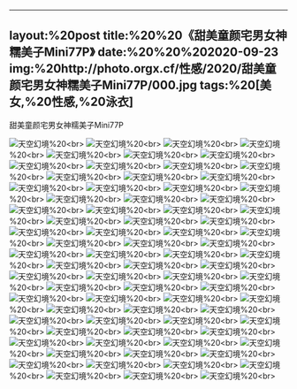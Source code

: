 ﻿---
layout:%20post
title:%20%20《甜美童颜宅男女神糯美子Mini77P》
date:%20%20%202020-09-23
img:%20http://photo.orgx.cf/性感/2020/甜美童颜宅男女神糯美子Mini77P/000.jpg
tags:%20[美女,%20性感,%20泳衣]
---

甜美童颜宅男女神糯美子Mini77P



![天空幻境](http://photo.orgx.cf/性感/2020/甜美童颜宅男女神糯美子Mini77P/001.jpg%20''天空幻境'')%20<br>
![天空幻境](http://photo.orgx.cf/性感/2020/甜美童颜宅男女神糯美子Mini77P/002.jpg%20''天空幻境'')%20<br>
![天空幻境](http://photo.orgx.cf/性感/2020/甜美童颜宅男女神糯美子Mini77P/003.jpg%20''天空幻境'')%20<br>
![天空幻境](http://photo.orgx.cf/性感/2020/甜美童颜宅男女神糯美子Mini77P/004.jpg%20''天空幻境'')%20<br>
![天空幻境](http://photo.orgx.cf/性感/2020/甜美童颜宅男女神糯美子Mini77P/005.jpg%20''天空幻境'')%20<br>
![天空幻境](http://photo.orgx.cf/性感/2020/甜美童颜宅男女神糯美子Mini77P/006.jpg%20''天空幻境'')%20<br>
![天空幻境](http://photo.orgx.cf/性感/2020/甜美童颜宅男女神糯美子Mini77P/007.jpg%20''天空幻境'')%20<br>
![天空幻境](http://photo.orgx.cf/性感/2020/甜美童颜宅男女神糯美子Mini77P/008.jpg%20''天空幻境'')%20<br>
![天空幻境](http://photo.orgx.cf/性感/2020/甜美童颜宅男女神糯美子Mini77P/009.jpg%20''天空幻境'')%20<br>
![天空幻境](http://photo.orgx.cf/性感/2020/甜美童颜宅男女神糯美子Mini77P/010.jpg%20''天空幻境'')%20<br>
![天空幻境](http://photo.orgx.cf/性感/2020/甜美童颜宅男女神糯美子Mini77P/011.jpg%20''天空幻境'')%20<br>
![天空幻境](http://photo.orgx.cf/性感/2020/甜美童颜宅男女神糯美子Mini77P/012.jpg%20''天空幻境'')%20<br>
![天空幻境](http://photo.orgx.cf/性感/2020/甜美童颜宅男女神糯美子Mini77P/013.jpg%20''天空幻境'')%20<br>
![天空幻境](http://photo.orgx.cf/性感/2020/甜美童颜宅男女神糯美子Mini77P/014.jpg%20''天空幻境'')%20<br>
![天空幻境](http://photo.orgx.cf/性感/2020/甜美童颜宅男女神糯美子Mini77P/015.jpg%20''天空幻境'')%20<br>
![天空幻境](http://photo.orgx.cf/性感/2020/甜美童颜宅男女神糯美子Mini77P/016.jpg%20''天空幻境'')%20<br>
![天空幻境](http://photo.orgx.cf/性感/2020/甜美童颜宅男女神糯美子Mini77P/017.jpg%20''天空幻境'')%20<br>
![天空幻境](http://photo.orgx.cf/性感/2020/甜美童颜宅男女神糯美子Mini77P/018.jpg%20''天空幻境'')%20<br>
![天空幻境](http://photo.orgx.cf/性感/2020/甜美童颜宅男女神糯美子Mini77P/019.jpg%20''天空幻境'')%20<br>
![天空幻境](http://photo.orgx.cf/性感/2020/甜美童颜宅男女神糯美子Mini77P/020.jpg%20''天空幻境'')%20<br>
![天空幻境](http://photo.orgx.cf/性感/2020/甜美童颜宅男女神糯美子Mini77P/021.jpg%20''天空幻境'')%20<br>
![天空幻境](http://photo.orgx.cf/性感/2020/甜美童颜宅男女神糯美子Mini77P/022.jpg%20''天空幻境'')%20<br>
![天空幻境](http://photo.orgx.cf/性感/2020/甜美童颜宅男女神糯美子Mini77P/023.jpg%20''天空幻境'')%20<br>
![天空幻境](http://photo.orgx.cf/性感/2020/甜美童颜宅男女神糯美子Mini77P/024.jpg%20''天空幻境'')%20<br>
![天空幻境](http://photo.orgx.cf/性感/2020/甜美童颜宅男女神糯美子Mini77P/025.jpg%20''天空幻境'')%20<br>
![天空幻境](http://photo.orgx.cf/性感/2020/甜美童颜宅男女神糯美子Mini77P/026.jpg%20''天空幻境'')%20<br>
![天空幻境](http://photo.orgx.cf/性感/2020/甜美童颜宅男女神糯美子Mini77P/027.jpg%20''天空幻境'')%20<br>
![天空幻境](http://photo.orgx.cf/性感/2020/甜美童颜宅男女神糯美子Mini77P/028.jpg%20''天空幻境'')%20<br>
![天空幻境](http://photo.orgx.cf/性感/2020/甜美童颜宅男女神糯美子Mini77P/029.jpg%20''天空幻境'')%20<br>
![天空幻境](http://photo.orgx.cf/性感/2020/甜美童颜宅男女神糯美子Mini77P/030.jpg%20''天空幻境'')%20<br>
![天空幻境](http://photo.orgx.cf/性感/2020/甜美童颜宅男女神糯美子Mini77P/031.jpg%20''天空幻境'')%20<br>
![天空幻境](http://photo.orgx.cf/性感/2020/甜美童颜宅男女神糯美子Mini77P/032.jpg%20''天空幻境'')%20<br>
![天空幻境](http://photo.orgx.cf/性感/2020/甜美童颜宅男女神糯美子Mini77P/033.jpg%20''天空幻境'')%20<br>
![天空幻境](http://photo.orgx.cf/性感/2020/甜美童颜宅男女神糯美子Mini77P/034.jpg%20''天空幻境'')%20<br>
![天空幻境](http://photo.orgx.cf/性感/2020/甜美童颜宅男女神糯美子Mini77P/035.jpg%20''天空幻境'')%20<br>
![天空幻境](http://photo.orgx.cf/性感/2020/甜美童颜宅男女神糯美子Mini77P/036.jpg%20''天空幻境'')%20<br>
![天空幻境](http://photo.orgx.cf/性感/2020/甜美童颜宅男女神糯美子Mini77P/037.jpg%20''天空幻境'')%20<br>
![天空幻境](http://photo.orgx.cf/性感/2020/甜美童颜宅男女神糯美子Mini77P/038.jpg%20''天空幻境'')%20<br>
![天空幻境](http://photo.orgx.cf/性感/2020/甜美童颜宅男女神糯美子Mini77P/039.jpg%20''天空幻境'')%20<br>
![天空幻境](http://photo.orgx.cf/性感/2020/甜美童颜宅男女神糯美子Mini77P/040.jpg%20''天空幻境'')%20<br>
![天空幻境](http://photo.orgx.cf/性感/2020/甜美童颜宅男女神糯美子Mini77P/041.jpg%20''天空幻境'')%20<br>
![天空幻境](http://photo.orgx.cf/性感/2020/甜美童颜宅男女神糯美子Mini77P/042.jpg%20''天空幻境'')%20<br>
![天空幻境](http://photo.orgx.cf/性感/2020/甜美童颜宅男女神糯美子Mini77P/043.jpg%20''天空幻境'')%20<br>
![天空幻境](http://photo.orgx.cf/性感/2020/甜美童颜宅男女神糯美子Mini77P/044.jpg%20''天空幻境'')%20<br>
![天空幻境](http://photo.orgx.cf/性感/2020/甜美童颜宅男女神糯美子Mini77P/045.jpg%20''天空幻境'')%20<br>
![天空幻境](http://photo.orgx.cf/性感/2020/甜美童颜宅男女神糯美子Mini77P/046.jpg%20''天空幻境'')%20<br>
![天空幻境](http://photo.orgx.cf/性感/2020/甜美童颜宅男女神糯美子Mini77P/047.jpg%20''天空幻境'')%20<br>
![天空幻境](http://photo.orgx.cf/性感/2020/甜美童颜宅男女神糯美子Mini77P/048.jpg%20''天空幻境'')%20<br>
![天空幻境](http://photo.orgx.cf/性感/2020/甜美童颜宅男女神糯美子Mini77P/049.jpg%20''天空幻境'')%20<br>
![天空幻境](http://photo.orgx.cf/性感/2020/甜美童颜宅男女神糯美子Mini77P/050.jpg%20''天空幻境'')%20<br>
![天空幻境](http://photo.orgx.cf/性感/2020/甜美童颜宅男女神糯美子Mini77P/051.jpg%20''天空幻境'')%20<br>
![天空幻境](http://photo.orgx.cf/性感/2020/甜美童颜宅男女神糯美子Mini77P/052.jpg%20''天空幻境'')%20<br>
![天空幻境](http://photo.orgx.cf/性感/2020/甜美童颜宅男女神糯美子Mini77P/053.jpg%20''天空幻境'')%20<br>
![天空幻境](http://photo.orgx.cf/性感/2020/甜美童颜宅男女神糯美子Mini77P/054.jpg%20''天空幻境'')%20<br>
![天空幻境](http://photo.orgx.cf/性感/2020/甜美童颜宅男女神糯美子Mini77P/055.jpg%20''天空幻境'')%20<br>
![天空幻境](http://photo.orgx.cf/性感/2020/甜美童颜宅男女神糯美子Mini77P/056.jpg%20''天空幻境'')%20<br>
![天空幻境](http://photo.orgx.cf/性感/2020/甜美童颜宅男女神糯美子Mini77P/057.jpg%20''天空幻境'')%20<br>
![天空幻境](http://photo.orgx.cf/性感/2020/甜美童颜宅男女神糯美子Mini77P/058.jpg%20''天空幻境'')%20<br>
![天空幻境](http://photo.orgx.cf/性感/2020/甜美童颜宅男女神糯美子Mini77P/059.jpg%20''天空幻境'')%20<br>
![天空幻境](http://photo.orgx.cf/性感/2020/甜美童颜宅男女神糯美子Mini77P/060.jpg%20''天空幻境'')%20<br>
![天空幻境](http://photo.orgx.cf/性感/2020/甜美童颜宅男女神糯美子Mini77P/061.jpg%20''天空幻境'')%20<br>
![天空幻境](http://photo.orgx.cf/性感/2020/甜美童颜宅男女神糯美子Mini77P/062.jpg%20''天空幻境'')%20<br>
![天空幻境](http://photo.orgx.cf/性感/2020/甜美童颜宅男女神糯美子Mini77P/063.jpg%20''天空幻境'')%20<br>
![天空幻境](http://photo.orgx.cf/性感/2020/甜美童颜宅男女神糯美子Mini77P/064.jpg%20''天空幻境'')%20<br>
![天空幻境](http://photo.orgx.cf/性感/2020/甜美童颜宅男女神糯美子Mini77P/065.jpg%20''天空幻境'')%20<br>
![天空幻境](http://photo.orgx.cf/性感/2020/甜美童颜宅男女神糯美子Mini77P/066.jpg%20''天空幻境'')%20<br>
![天空幻境](http://photo.orgx.cf/性感/2020/甜美童颜宅男女神糯美子Mini77P/067.jpg%20''天空幻境'')%20<br>
![天空幻境](http://photo.orgx.cf/性感/2020/甜美童颜宅男女神糯美子Mini77P/068.jpg%20''天空幻境'')%20<br>
![天空幻境](http://photo.orgx.cf/性感/2020/甜美童颜宅男女神糯美子Mini77P/069.jpg%20''天空幻境'')%20<br>
![天空幻境](http://photo.orgx.cf/性感/2020/甜美童颜宅男女神糯美子Mini77P/070.jpg%20''天空幻境'')%20<br>
![天空幻境](http://photo.orgx.cf/性感/2020/甜美童颜宅男女神糯美子Mini77P/071.jpg%20''天空幻境'')%20<br>
![天空幻境](http://photo.orgx.cf/性感/2020/甜美童颜宅男女神糯美子Mini77P/072.jpg%20''天空幻境'')%20<br>
![天空幻境](http://photo.orgx.cf/性感/2020/甜美童颜宅男女神糯美子Mini77P/073.jpg%20''天空幻境'')%20<br>
![天空幻境](http://photo.orgx.cf/性感/2020/甜美童颜宅男女神糯美子Mini77P/074.jpg%20''天空幻境'')%20<br>
![天空幻境](http://photo.orgx.cf/性感/2020/甜美童颜宅男女神糯美子Mini77P/075.jpg%20''天空幻境'')%20<br>
![天空幻境](http://photo.orgx.cf/性感/2020/甜美童颜宅男女神糯美子Mini77P/076.jpg%20''天空幻境'')%20<br>
![天空幻境](http://photo.orgx.cf/性感/2020/甜美童颜宅男女神糯美子Mini77P/077.jpg%20''天空幻境'')%20<br>